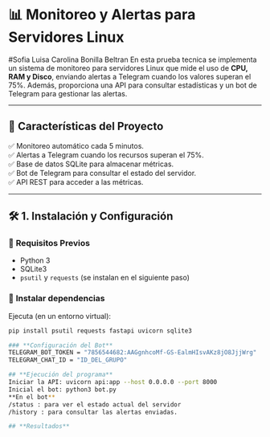 # 📊 Monitoreo y Alertas para Servidores Linux  
#Sofia Luisa Carolina Bonilla Beltran
En esta prueba tecnica se implementa un sistema de monitoreo para servidores Linux que mide el uso de **CPU, RAM y Disco**, enviando alertas a Telegram cuando los valores superan el 75%. Además, proporciona una API para consultar estadísticas y un bot de Telegram para gestionar las alertas.  

---

## 🚀 **Características del Proyecto**  

✅ Monitoreo automático cada 5 minutos.  
✅ Alertas a Telegram cuando los recursos superan el 75%.  
✅ Base de datos SQLite para almacenar métricas.  
✅ Bot de Telegram para consultar el estado del servidor.  
✅ API REST para acceder a las métricas.  

---

## 🛠️ **1. Instalación y Configuración**  

### 🔹 **Requisitos Previos**    
- Python 3  
- SQLite3  
- `psutil` y `requests` (se instalan en el siguiente paso)  

### 🔹 **Instalar dependencias**  
Ejecuta (en un entorno virtual):  
```bash
pip install psutil requests fastapi uvicorn sqlite3

### **Configuración del Bot**
TELEGRAM_BOT_TOKEN = "7856544682:AAGgnhcoMf-GS-EalmHIsvAKz8jO8JjjWrg"
TELEGRAM_CHAT_ID = "ID_DEL_GRUPO"

## **Ejecución del programa**
Iniciar la API: uvicorn api:app --host 0.0.0.0 --port 8000
Inicial el bot: python3 bot.py
**En el bot**
/status : para ver el estado actual del servidor
/history : para consultar las alertas enviadas.

## **Resultados**



